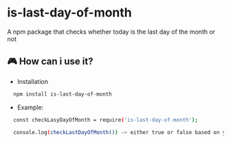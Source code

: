 # is-last-day-of-month
A npm package that checks whether today is the last day of the month or not

## :video_game: How can i use it?

* Installation
```bash
  npm install is-last-day-of-month
```
* Example:
```bash
  const checkLasyDayOfMonth = require('is-last-day-of-month');
  
  console.log(checkLastDayOfMonth()) -> either true or false based on your date.
```
